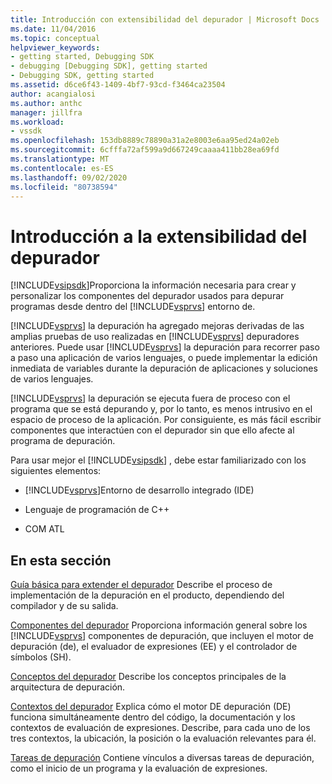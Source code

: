 ```yaml
---
title: Introducción con extensibilidad del depurador | Microsoft Docs
ms.date: 11/04/2016
ms.topic: conceptual
helpviewer_keywords:
- getting started, Debugging SDK
- debugging [Debugging SDK], getting started
- Debugging SDK, getting started
ms.assetid: d6ce6f43-1409-4bf7-93cd-f3464ca23504
author: acangialosi
ms.author: anthc
manager: jillfra
ms.workload:
- vssdk
ms.openlocfilehash: 153db8889c78890a31a2e8003e6aa95ed24a02eb
ms.sourcegitcommit: 6cfffa72af599a9d667249caaaa411bb28ea69fd
ms.translationtype: MT
ms.contentlocale: es-ES
ms.lasthandoff: 09/02/2020
ms.locfileid: "80738594"
---
```

# <a name="get-started-with-debugger-extensibility"></a>Introducción a la extensibilidad del depurador
[!INCLUDE[vsipsdk](../../extensibility/includes/vsipsdk_md.md)]Proporciona la información necesaria para crear y personalizar los componentes del depurador usados para depurar programas desde dentro del [!INCLUDE[vsprvs](../../code-quality/includes/vsprvs_md.md)] entorno de.

 [!INCLUDE[vsprvs](../../code-quality/includes/vsprvs_md.md)] la depuración ha agregado mejoras derivadas de las amplias pruebas de uso realizadas en [!INCLUDE[vsprvs](../../code-quality/includes/vsprvs_md.md)] depuradores anteriores. Puede usar [!INCLUDE[vsprvs](../../code-quality/includes/vsprvs_md.md)] la depuración para recorrer paso a paso una aplicación de varios lenguajes, o puede implementar la edición inmediata de variables durante la depuración de aplicaciones y soluciones de varios lenguajes.

 [!INCLUDE[vsprvs](../../code-quality/includes/vsprvs_md.md)] la depuración se ejecuta fuera de proceso con el programa que se está depurando y, por lo tanto, es menos intrusivo en el espacio de proceso de la aplicación. Por consiguiente, es más fácil escribir componentes que interactúen con el depurador sin que ello afecte al programa de depuración.

 Para usar mejor el [!INCLUDE[vsipsdk](../../extensibility/includes/vsipsdk_md.md)] , debe estar familiarizado con los siguientes elementos:

- [!INCLUDE[vsprvs](../../code-quality/includes/vsprvs_md.md)]Entorno de desarrollo integrado (IDE)

- Lenguaje de programación de C++

- COM ATL

## <a name="in-this-section"></a>En esta sección
 [Guía básica para extender el depurador](../../extensibility/debugger/roadmap-for-extending-the-debugger.md) Describe el proceso de implementación de la depuración en el producto, dependiendo del compilador y de su salida.

 [Componentes del depurador](../../extensibility/debugger/debugger-components.md) Proporciona información general sobre los [!INCLUDE[vsprvs](../../code-quality/includes/vsprvs_md.md)] componentes de depuración, que incluyen el motor de depuración (de), el evaluador de expresiones (EE) y el controlador de símbolos (SH).

 [Conceptos del depurador](../../extensibility/debugger/debugger-concepts.md) Describe los conceptos principales de la arquitectura de depuración.

 [Contextos del depurador](../../extensibility/debugger/debugger-contexts.md) Explica cómo el motor DE depuración (DE) funciona simultáneamente dentro del código, la documentación y los contextos de evaluación de expresiones. Describe, para cada uno de los tres contextos, la ubicación, la posición o la evaluación relevantes para él.

 [Tareas de depuración](../../extensibility/debugger/debugging-tasks.md) Contiene vínculos a diversas tareas de depuración, como el inicio de un programa y la evaluación de expresiones.
